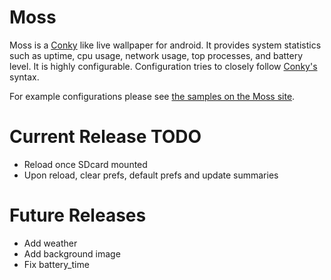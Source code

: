 Moss
====

Moss is a [Conky][conky] like live wallpaper for android. It provides system statistics
such as uptime, cpu usage, network usage, top processes, and battery level.
It is highly configurable. Configuration tries to closely follow [Conky's][conky] syntax. 

For example configurations please see [the samples on the Moss site][samples].

Current Release TODO
======================
* Reload once SDcard mounted
* Upon reload, clear prefs, default prefs and update summaries

Future Releases
========================
* Add weather
* Add background image
* Fix battery\_time

[conky]: http://www.conky.com
[samples]: http://teneighty.github.com/moss/samples.html
